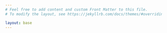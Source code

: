 ```yaml
---
# Feel free to add content and custom Front Matter to this file.
# To modify the layout, see https://jekyllrb.com/docs/themes/#overriding-theme-defaults

layout: base 
---
```

